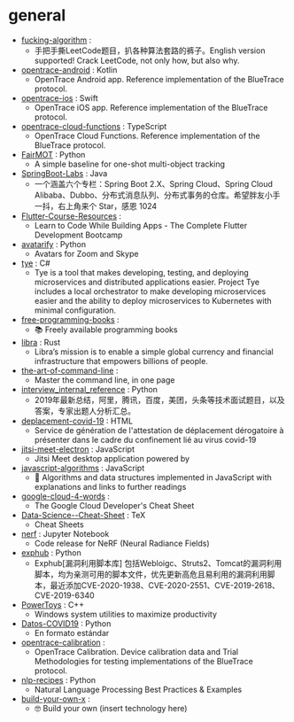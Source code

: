 # general
- [fucking-algorithm](https://github.com/labuladong/fucking-algorithm) : 
  - 手把手撕LeetCode题目，扒各种算法套路的裤子。English version supported! Crack LeetCode, not only how, but also why.
- [opentrace-android](https://github.com/opentrace-community/opentrace-android) : Kotlin
  - OpenTrace Android app. Reference implementation of the BlueTrace protocol.
- [opentrace-ios](https://github.com/opentrace-community/opentrace-ios) : Swift
  - OpenTrace iOS app. Reference implementation of the BlueTrace protocol.
- [opentrace-cloud-functions](https://github.com/opentrace-community/opentrace-cloud-functions) : TypeScript
  - OpenTrace Cloud Functions. Reference implementation of the BlueTrace protocol.
- [FairMOT](https://github.com/ifzhang/FairMOT) : Python
  - A simple baseline for one-shot multi-object tracking
- [SpringBoot-Labs](https://github.com/YunaiV/SpringBoot-Labs) : Java
  - 一个涵盖六个专栏：Spring Boot 2.X、Spring Cloud、Spring Cloud Alibaba、Dubbo、分布式消息队列、分布式事务的仓库。希望胖友小手一抖，右上角来个 Star，感恩 1024
- [Flutter-Course-Resources](https://github.com/londonappbrewery/Flutter-Course-Resources) : 
  - Learn to Code While Building Apps - The Complete Flutter Development Bootcamp
- [avatarify](https://github.com/alievk/avatarify) : Python
  - Avatars for Zoom and Skype
- [tye](https://github.com/dotnet/tye) : C#
  - Tye is a tool that makes developing, testing, and deploying microservices and distributed applications easier. Project Tye includes a local orchestrator to make developing microservices easier and the ability to deploy microservices to Kubernetes with minimal configuration.
- [free-programming-books](https://github.com/EbookFoundation/free-programming-books) : 
  - 📚 Freely available programming books
- [libra](https://github.com/libra/libra) : Rust
  - Libra’s mission is to enable a simple global currency and financial infrastructure that empowers billions of people.
- [the-art-of-command-line](https://github.com/jlevy/the-art-of-command-line) : 
  - Master the command line, in one page
- [interview_internal_reference](https://github.com/0voice/interview_internal_reference) : Python
  - 2019年最新总结，阿里，腾讯，百度，美团，头条等技术面试题目，以及答案，专家出题人分析汇总。
- [deplacement-covid-19](https://github.com/LAB-MI/deplacement-covid-19) : HTML
  - Service de génération de l'attestation de déplacement dérogatoire à présenter dans le cadre du confinement lié au virus covid-19
- [jitsi-meet-electron](https://github.com/jitsi/jitsi-meet-electron) : JavaScript
  - Jitsi Meet desktop application powered by
- [javascript-algorithms](https://github.com/trekhleb/javascript-algorithms) : JavaScript
  - 📝 Algorithms and data structures implemented in JavaScript with explanations and links to further readings
- [google-cloud-4-words](https://github.com/gregsramblings/google-cloud-4-words) : 
  - The Google Cloud Developer's Cheat Sheet
- [Data-Science--Cheat-Sheet](https://github.com/abhat222/Data-Science--Cheat-Sheet) : TeX
  - Cheat Sheets
- [nerf](https://github.com/bmild/nerf) : Jupyter Notebook
  - Code release for NeRF (Neural Radiance Fields)
- [exphub](https://github.com/zhzyker/exphub) : Python
  - Exphub[漏洞利用脚本库] 包括Webloigc、Struts2、Tomcat的漏洞利用脚本，均为亲测可用的脚本文件，优先更新高危且易利用的漏洞利用脚本，最近添加CVE-2020-1938、CVE-2020-2551、CVE-2019-2618、CVE-2019-6340
- [PowerToys](https://github.com/microsoft/PowerToys) : C++
  - Windows system utilities to maximize productivity
- [Datos-COVID19](https://github.com/MinCiencia/Datos-COVID19) : Python
  - En formato estándar
- [opentrace-calibration](https://github.com/opentrace-community/opentrace-calibration) : 
  - OpenTrace Calibration. Device calibration data and Trial Methodologies for testing implementations of the BlueTrace protocol.
- [nlp-recipes](https://github.com/microsoft/nlp-recipes) : Python
  - Natural Language Processing Best Practices & Examples
- [build-your-own-x](https://github.com/danistefanovic/build-your-own-x) : 
  - 🤓 Build your own (insert technology here)
